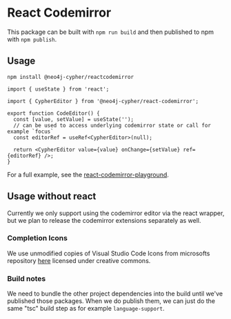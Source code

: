 # React Codemirror

This package can be built with `npm run build` and then published to npm with `npm publish`.

## Usage

`npm install @neo4j-cypher/reactcodemirror`

```tsx
import { useState } from 'react';

import { CypherEditor } from '@neo4j-cypher/react-codemirror';

export function CodeEditor() {
  const [value, setValue] = useState('');
  // can be used to access underlying codemirror state or call for example `focus`
  const editorRef = useRef<CypherEditor>(null);

  return <CypherEditor value={value} onChange={setValue} ref={editorRef} />;
}
```

For a full example, see the [react-codemirror-playground](../react-codemirror-playground).

## Usage without react

Currently we only support using the codemirror editor via the react wrapper, but we plan to release the codemirror extensions separately as well.

### Completion Icons

We use unmodified copies of Visual Studio Code Icons from microsofts repository [here](https://github.com/microsoft/vscode-icons) licensed under creative commons.

### Build notes

We need to bundle the other project dependencies into the build until we've published those packages. When we do publish them, we can just do the same "tsc" build step as for example `language-support`.
